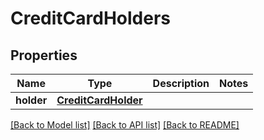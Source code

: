 # CreditCardHolders

## Properties
Name | Type | Description | Notes
------------ | ------------- | ------------- | -------------
**holder** | [**CreditCardHolder**](CreditCardHolder.md) |  | 

[[Back to Model list]](../README.md#documentation-for-models) [[Back to API list]](../README.md#documentation-for-api-endpoints) [[Back to README]](../README.md)


